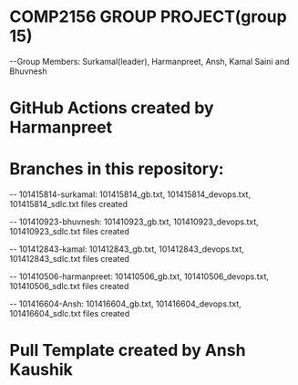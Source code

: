 # COMP2156 GROUP PROJECT(group 15)
--Group Members: Surkamal(leader), Harmanpreet, Ansh, Kamal Saini and Bhuvnesh 

# GitHub Actions created by Harmanpreet


# Branches in this repository:
-- 101415814-surkamal: 101415814_gb.txt, 101415814_devops.txt, 101415814_sdlc.txt files created  

-- 101410923-bhuvnesh: 101410923_gb.txt, 101410923_devops.txt, 101410923_sdlc.txt files created 

-- 101412843-kamal: 101412843_gb.txt, 101412843_devops.txt, 101412843_sdlc.txt files created

-- 101410506-harmanpreet: 101410506_gb.txt, 101410506_devops.txt, 101410506_sdlc.txt files created 

-- 101416604-Ansh: 101416604_gb.txt, 101416604_devops.txt, 101416604_sdlc.txt files created 

# Pull Template created by Ansh Kaushik
